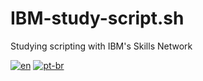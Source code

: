 # IBM-study-script.sh
Studying scripting with IBM's Skills Network

[![en](https://img.shields.io/badge/lang-en-red.svg)](en-sh)
[![pt-br](https://img.shields.io/badge/lang-pt--br-green.svg)](pt-br-sh)